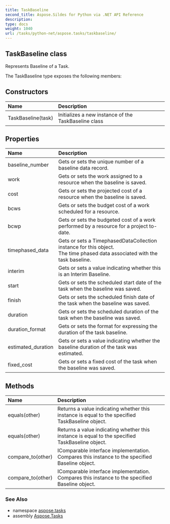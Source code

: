 ```yaml
---
title: TaskBaseline
second_title: Aspose.Sildes for Python via .NET API Reference
description: 
type: docs
weight: 1040
url: /tasks/python-net/aspose.tasks/taskbaseline/
---
```


## TaskBaseline class

Represents Baseline of a Task.

The TaskBaseline type exposes the following members:
## Constructors
| Name | Description |
| :- | :- |
|TaskBaseline(task)|Initializes a new instance of the TaskBaseline class|
## Properties
| Name | Description |
| :- | :- |
|baseline_number|Gets or sets the unique number of a baseline data record.|
|work|Gets or sets the work assigned to a resource when the baseline is saved.|
|cost|Gets or sets the projected cost of a resource when the baseline is saved.|
|bcws|Gets or sets the budget cost of a work scheduled for a resource.|
|bcwp|Gets or sets the budgeted cost of a work performed by a resource for a project to-date.|
|timephased_data|Gets or sets a TimephasedDataCollection instance for this object.<br/>            The time phased data associated with the task baseline.|
|interim|Gets or sets a value indicating whether this is an Interim Baseline.|
|start|Gets or sets the scheduled start date of the task when the baseline was saved.|
|finish|Gets or sets the scheduled finish date of the task when the baseline was saved.|
|duration|Gets or sets the scheduled duration of the task when the baseline was saved.|
|duration_format|Gets or sets the format for expressing the duration of the task baseline.|
|estimated_duration|Gets or sets a value indicating whether the baseline duration of the task was estimated.|
|fixed_cost|Gets or sets a fixed cost of the task when the baseline was saved.|
## Methods
| Name | Description |
| :- | :- |
|equals(other)|Returns a value indicating whether this instance is equal to the specified TaskBaseline object.|
|equals(other)|Returns a value indicating whether this instance is equal to the specified TaskBaseline object.|
|compare_to(other)|IComparable interface implementation.<br/>            Compares this instance to the specified Baseline object.|
|compare_to(other)|IComparable interface implementation.<br/>            Compares this instance to the specified Baseline object.|

### See Also

* namespace [aspose.tasks](/tasks/python-net/aspose.tasks/)
* assembly [Aspose.Tasks](/tasks/python-net/)

